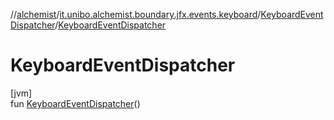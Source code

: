 //[alchemist](../../../index.md)/[it.unibo.alchemist.boundary.jfx.events.keyboard](../index.md)/[KeyboardEventDispatcher](index.md)/[KeyboardEventDispatcher](-keyboard-event-dispatcher.md)

# KeyboardEventDispatcher

[jvm]\
fun [KeyboardEventDispatcher](-keyboard-event-dispatcher.md)()
